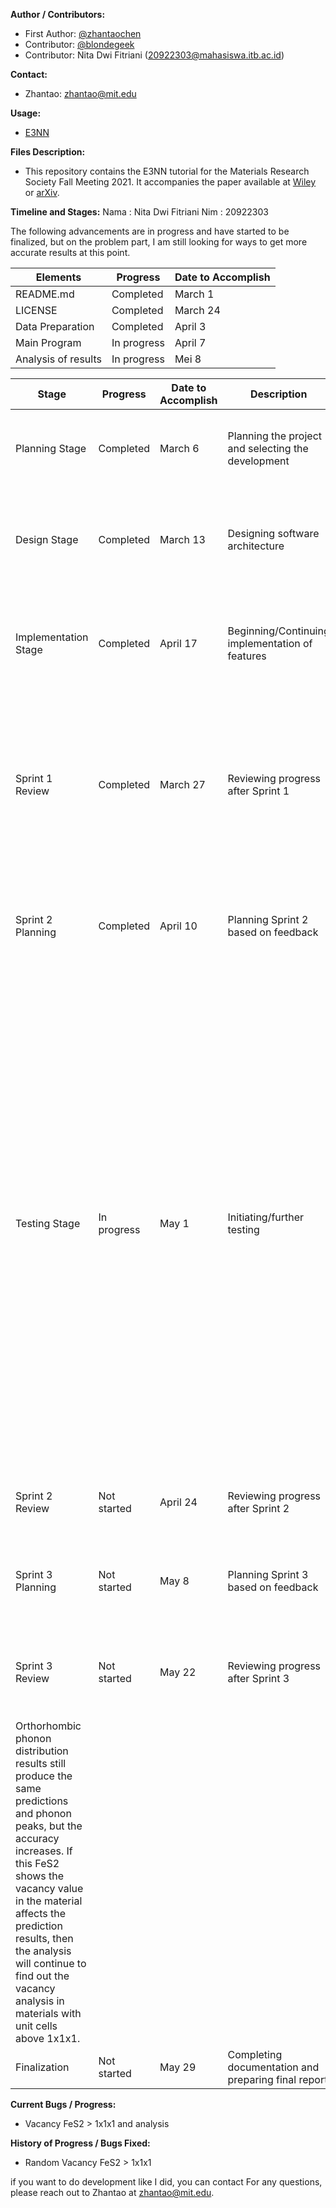 
**Author / Contributors:**
- First Author: [@zhantaochen](https://github.com/zhantaochen)
- Contributor: [@blondegeek](https://github.com/blondegeek)
- Contributor: Nita Dwi Fitriani (20922303@mahasiswa.itb.ac.id)

**Contact:** 
- Zhantao: [zhantao@mit.edu](mailto:zhantao@mit.edu)

**Usage:** 
- [E3NN](https://e3nn.org/)

**Files Description:** 
- This repository contains the E3NN tutorial for the Materials Research Society Fall Meeting 2021. It accompanies the paper available at [Wiley](https://onlinelibrary.wiley.com/doi/10.1002/advs.202004214) or [arXiv](https://arxiv.org/pdf/2009.05163.pdf).
  
**Timeline and Stages:** 
Nama : Nita Dwi Fitriani
Nim :  20922303

The following advancements are in progress and have started to be finalized, but on the problem part, I am still looking for ways to get more accurate results at this point. 

| Elements         | Progress    | Date to Accomplish |
|------------------|-------------|--------------------|
| README.md        | Completed   | March 1            |
| LICENSE          | Completed   | March 24           |
| Data Preparation | Completed | April 3            |
| Main Program     | In progress | April 7            |
| Analysis of results    | In progress | Mei 8            |

| Stage              | Progress   | Date to Accomplish | Description                                                                                                                        | Problem                                                                                                                               |
|--------------------|------------|---------------------|------------------------------------------------------------------------------------------------------------------------------------|---------------------------------------------------------------------------------------------------------------------------------------|
| Planning Stage     | Completed  | March 6             | Planning the project and selecting the development                                                                               | Learn Material Science Especially Phonon DOS and Model E3NN                                                                     |
| Design Stage       | Completed  | March 13            | Designing software architecture                                                                                                    | Creating architecture in accordance with the methods used with literacy understanding from journals                               |
| Implementation Stage | Completed | April 17            | Beginning/Continuing implementation of features                                                                                   | Prepare for testing orthorhombic FeS new material with Multi-dimensional data                                                      |
| Sprint 1 Review    | Completed  | March 27            | Reviewing progress after Sprint 1                                                                                                  | Difficulty in preparing complex data with tools and ensuring data suitability through visualization and validation with VESTA, Existence of multidimensional data requiring preprocessing |
| Sprint 2 Planning  | Completed  | April 10            | Planning Sprint 2 based on feedback                                                                                                | Testing Supercell material with TiO2 doping Al, Cu, Mo, and W, observe the results, and try to vacancy data                     |
| Testing Stage      | In progress| May 1               | Initiating/further testing                                                                                                         | Doping with Al, Cu, Mo, and W in TiO2 improves the DOS phonon graph because they affect the structure and interactions in the TiO2 crystal, causing an increase in phonon energy at some energy points. This indicates a significant change in the vibrational properties of TiO2 that is potentially important in technological applications. Vacancy in the FeS material does not show a significant change in the graph, the vacancy result of 8% with perfect material still produces the same prediction, it needs to be reviewed |
| Sprint 2 Review    | Not started| April 24            | Reviewing progress after Sprint 2                                                                                                  | Completing material data by performing vacancy on FeS material                                                                                                                                 |
| Sprint 3 Planning  | Not started| May 8               | Planning Sprint 3 based on feedback                                                                                                | Testing Vacancy in Fe2S4 material has been resolved in 1x1x1 to 2x2x2 unitcell and analysis Result.                                                                                                                                 |
| Sprint 3 Review    | Not started| May 22              | Reviewing progress after Sprint 3                                                                                                  | Vacancy is done with a percentage below 10% by removing 1 Fe atom or 1 S atom in FeS2.
Orthorhombic phonon distribution results still produce the same predictions and phonon peaks, but the accuracy increases. If this FeS2 shows the vacancy value in the material affects the prediction results, then the analysis will continue to find out the vacancy analysis in materials with unit cells above 1x1x1.                                                                                                                                 |
| Finalization       | Not started| May 29              | Completing documentation and preparing final report                                                                                | None                                                                                                                                 |


**Current Bugs / Progress:** 
- Vacancy FeS2 > 1x1x1 and analysis

**History of Progress / Bugs Fixed:** 
- Random Vacancy FeS2 > 1x1x1


if you want to do development like I did, you can contact 
For any questions, please reach out to Zhantao at [zhantao@mit.edu](mailto:zhantao@mit.edu).
